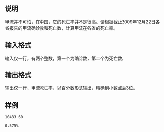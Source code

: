 <h2>说明</h2>

甲流并不可怕，在中国，它的死亡率并不是很高。请根据截止2009年12月22日各省报告的甲流确诊数和死亡数，计算甲流在各省的死亡率。
<h2>输入格式</h2>

输入仅一行，有两个整数，第一个为确诊数，第二个为死亡数。

<h2>输出格式</h2>

输出仅一行，甲流死亡率，以百分数形式输出，精确到小数点后$3$位。

<h2>样例</h2>
<pre><code class="language-input1">10433 60</code></pre><pre><code class="language-output1">0.575%</code></pre>
